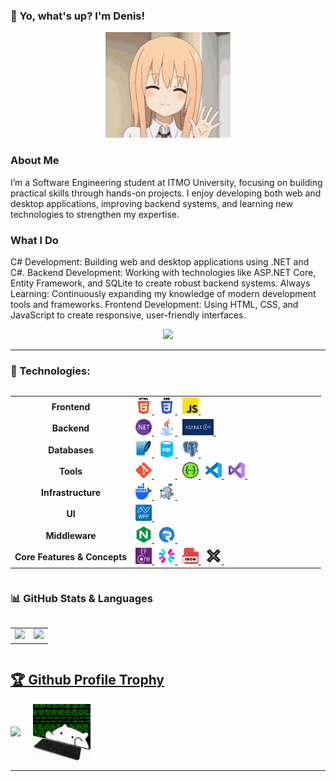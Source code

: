 ### 👋 Yo, what's up? I'm Denis!

<p align="center">
  <img src="Icons/hi-hello.gif" alt="Animated Avatar" width="200"/>
</p>

### About Me
I’m a Software Engineering student at ITMO University, focusing on building practical skills through hands-on projects.
I enjoy developing both web and desktop applications, improving backend systems, and learning new technologies to strengthen my expertise.

### What I Do
C# Development: Building web and desktop applications using .NET and C#.
Backend Development: Working with technologies like ASP.NET Core, Entity Framework, and SQLite to create robust backend systems.
Always Learning: Continuously expanding my knowledge of modern development tools and frameworks.
Frontend Development: Using HTML, CSS, and JavaScript to create responsive, user-friendly interfaces.

<p align="center">
  <a href="https://t.me/sDenissss"><img src="https://img.shields.io/badge/Telegram-2CA5E0?logo=telegram&logoColor=white" /></a>
</p>

---

### 🚀 Technologies:

<div style="display: flex; align-items: center; justify-content: space-between;">
  <table>
    <tr>
      <td align=center><b>Frontend</b></td>
      <td style="width:290px">
        <a href="https://developer.mozilla.org/en-US/docs/Web/HTML" target="_blank" rel="noreferrer">
          <img src="Icons/html5.svg" alt="HTML5" width="26" height="26" />
        </a>&nbsp;
        <a href="https://developer.mozilla.org/en-US/docs/Web/CSS" target="_blank" rel="noreferrer">
          <img src="Icons/css3.svg" alt="CSS3" width="26" height="26" />
        </a>&nbsp;
        <a href="https://developer.mozilla.org/en-US/docs/Web/JavaScript" target="_blank" rel="noreferrer">
          <img src="Icons/js.svg" alt="JavaScript" width="26" height="26" />
        </a>&nbsp;
      </td>
    </tr>
    <tr>
      <td align=center><b>Backend</b></td>
      <td>
        <a href="https://dotnet.microsoft.com/" target="_blank" rel="noreferrer">
          <img src="Icons/dotnet.svg" alt=".NET" width="26" height="26" />
        </a>&nbsp;
        <!-- <a href="https://nodejs.org/" target="_blank" rel="noreferrer">
          <img src="Icons/nodejs.svg" alt="Node.js" width="26" height="26" />
        </a>&nbsp; -->
        <a href="https://www.java.com/" target="_blank" rel="noreferrer">
          <img src="Icons/java.svg" alt="Java" width="26" height="26" />
        </a>&nbsp;
        <!-- <a href="https://learn.microsoft.com/ru-ru/dotnet/csharp/" target="_blank" rel="noreferrer">
          <img src="Icons/csharp.svg" alt="C#" width="26" height="26" />
        </a>&nbsp; -->
        <a href="https://dotnet.microsoft.com/en-us/apps/aspnet" target="_blank" rel="noreferrer">
          <img src="Icons/aspnetcore.png" alt="Asp .NET Core" width="50" height="26" />
        </a>&nbsp;
      </td>
    </tr>
    <tr>
      <td align=center><b>Databases</b></td>
      <td>
        <a href="https://www.sqlite.org/" target="_blank" rel="noreferrer">
          <img src="Icons/sqlite.svg" alt="SQLite" width="26" height="26" />
        </a>&nbsp;
        <a href="https://www.sql.org/" target="_blank" rel="noreferrer">
          <img src="Icons/sql.svg" alt="SQL" width="26" height="26" />
        </a>&nbsp;
        <a href="https://www.postgresql.org/" target="_blank" rel="noreferrer">
          <img src="Icons/postgresql.svg" alt="PostgreSQL" width="26" height="26" />
        </a>&nbsp;
      </td>
    </tr>
    <tr>
      <td align=center><b>Tools</b></td>
      <td>
        <a href="https://git-scm.com/" target="_blank" rel="noreferrer">
          <img src="Icons/git.svg" alt="Git" width="26" height="26" />
        </a>&nbsp;
        <a href="https://github.com/" target="_blank" rel="noreferrer">
          <img src="Icons/github-light.svg" alt="GitHub" width="26" height="26" />
        </a>&nbsp;
        <a href="https://swagger.io/" target="_blank" rel="noreferrer">
          <img src="Icons/swagger.svg" alt="Swagger" width="26" height="26" />
        </a>&nbsp;
        <a href="https://code.visualstudio.com/" target="_blank" rel="noreferrer">
          <img src="Icons/vscode.svg" alt="VS Code" width="26" height="26" />
        </a>&nbsp;
        <a href="https://visualstudio.microsoft.com/" target="_blank" rel="noreferrer">
          <img src="Icons/vs.svg" alt="Visual Studio" width="26" height="26" />
        </a>&nbsp;
      </td>
    </tr>
    <tr>
      <td align=center><b>Infrastructure</b></td>
      <td>
        <a href="https://www.docker.com/" target="_blank" rel="noreferrer">
          <img src="Icons/docker.svg" alt="Docker" width="26" height="26" />
        </a>&nbsp;
        <a href="https://docs.docker.com/compose/" target="_blank" rel="noreferrer">
          <img src="Icons/dockercomposepng.png" alt="Docker" width="26" height="26" />
        </a>&nbsp;
      </td>
    </tr>
    <tr>
      <td align=center><b>UI</b></td>
      <td>
        <a href="https://learn.microsoft.com/en-us/dotnet/desktop/wpf/" target="_blank" rel="noreferrer">
          <img src="Icons/wpf.svg" alt="WPF" width="26" height="26" />
        </a>&nbsp;
      </td>
    </tr>
      <tr>
      <td align=center><b>Middleware</b></td>
      <td>
        <a href="https://nginx.org/" target="_blank" rel="noreferrer">
          <img src="Icons/nginx.svg" alt="Nginx" width="26" height="26" />
        </a>&nbsp;
        <a href="https://learn.microsoft.com/en-us/aspnet/core/signalr/introduction" target="_blank" rel="noreferrer">
          <img src="Icons/signalr.svg" alt="SignalR" width="26" height="26" />
        </a>&nbsp;
      </td>
    </tr>
    <tr>
      <td align=center><b>Core Features & Concepts</b></td>
      <td>
        <a href="https://learn.microsoft.com/en-us/ef/core/" target="_blank" rel="noreferrer">
          <img src="Icons/efcore.svg" alt="Entity Framework Core" width="26" height="26" />
        </a>&nbsp;
        <a href="https://jwt.io/" target="_blank" rel="noreferrer">
          <img src="Icons/jwt.svg" alt="JWT" width="26" height="26" />
        </a>&nbsp;
        <a href="https://www.json.org/" target="_blank" rel="noreferrer">
          <img src="Icons/json.svg" alt="JSON" width="26" height="26" />
        </a>&nbsp;
        <a href="https://learn.microsoft.com/en-us/dotnet/csharp/programming-guide/concepts/linq/" target="_blank" rel="noreferrer">
          <!-- <img src="Icons/linq.svg" alt="LINQ" width="26" height="26" />
        </a>&nbsp; -->
        <a href="https://xunit.net/" target="_blank" rel="noreferrer">
          <img src="Icons/xUnit.svg" alt="xUnit" width="26" height="26" />
        </a>&nbsp;
        <!-- <a href="https://restful-api.dev/" target="_blank" rel="noreferrer">
          <img src="Icons/restapi.jfif" alt="xUnit" width="26" height="26" />
        </a>&nbsp; -->
      </td>
    </tr>
    <!-- <tr>
      <td align=center><b>Currently Exploring</b></td>
      <td style="width:290px">
        <a href="https://developer.mozilla.org/en-US/docs/Web/HTML" target="_blank" rel="noreferrer">
          <img src="Icons/html5.svg" alt="HTML5" width="26" height="26" />
        </a>&nbsp;
        <a href="https://developer.mozilla.org/en-US/docs/Web/CSS" target="_blank" rel="noreferrer">
          <img src="Icons/css3.svg" alt="CSS3" width="26" height="26" />
        </a>&nbsp;
        <a href="https://developer.mozilla.org/en-US/docs/Web/JavaScript" target="_blank" rel="noreferrer">
          <img src="Icons/js.svg" alt="JavaScript" width="26" height="26" />
        </a>&nbsp;
      </td>
    </tr> -->
  </table>
  <!-- <img src="Icons/girlwatchonyou.gif" height="280" /> -->
</div>

### 📊 GitHub Stats & Languages
<div style="display: flex; align-items: center; justify-content: space-between;">
  <table>
    <tr>
      <td>
        <img src="https://github-readme-stats.vercel.app/api?username=sDenisss&show_icons=true&theme=gotham" width="395px" />
      </td>
      <td>
        <img src="https://github-readme-stats.vercel.app/api/top-langs/?username=sDenisss&layout=compact&theme=gotham" />
      </td>
    </tr>
  </table>
</div>


<a href="https://github.com/sDenisss/github-profile-trophy"><h2>🏆 Github Profile Trophy</h2></a>
<div style="display: flex; align-items: center; gap: 20px;">
  <a href="https://github.com/sDenisss/github-profile-trophy">
    <img width=800 src="https://github-profile-trophy.vercel.app/?username=sDenisss&theme=matrix"/>
  </a>
  <img src="Icons/hacker-cat.gif" height="92"/>
</div>

---
